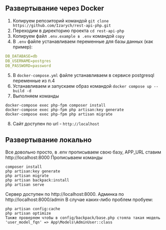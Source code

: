 ## Развертывание через Docker

1. Копируем репозиторий командой `git clone https://github.com/Izarych/rest-api-php.git`
2. Переходим в директорию проекта `cd rest-api-php`
3. Копируем файл `.env.example в .env` командой `copy`
4. В `.env` файле устанавливаем переменные для базы данных (как пример):
```yaml
DB_DATABASE=db
DB_USERNAME=postgres
DB_PASSWORD=password
```
5. В `docker-compose.yml` файле устанавливаем в сервисе postgresql переменные из п.4
6. Устанавливаем и запускаем образ командой `docker compose up --build -d`
7. Выполняем команды
```shell
docker-compose exec php-fpm composer install
docker-compose exec php-fpm php artisan:key generate
docker-compose exec php-fpm php artisan migrate
```
8.  Сайт доступен по url - `http://localhost`

## Развертывание локально
Все довольно просто, в .env прописываем свою базу, APP_URL ставим http://localhost:8000
Прописываем команды
```shell
composer install
php artisan:key generate
php artisan migrate
php artisan backpack:install
php artisan serve
```

Сервер доступен по http://localhost:8000.
Админка по http://localhost:8000/admin
В случае каких-либо проблем пробуем:
```shell
php artisan config:cache
php artisan optimize
Также проверяем чтобы в config/backpack/base.php стояла такая модель 'user_model_fqn' => App\Models\AdminUser::class
```
